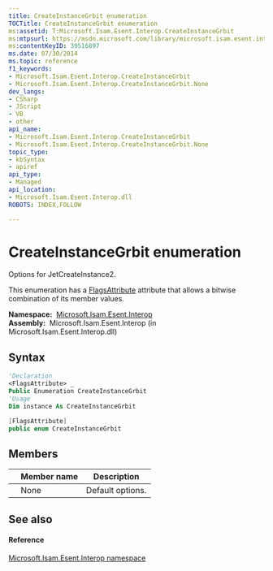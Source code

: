 ```yaml
---
title: CreateInstanceGrbit enumeration
TOCTitle: CreateInstanceGrbit enumeration
ms:assetid: T:Microsoft.Isam.Esent.Interop.CreateInstanceGrbit
ms:mtpsurl: https://msdn.microsoft.com/library/microsoft.isam.esent.interop.createinstancegrbit(v=EXCHG.10)
ms:contentKeyID: 39516897
ms.date: 07/30/2014
ms.topic: reference
f1_keywords:
- Microsoft.Isam.Esent.Interop.CreateInstanceGrbit
- Microsoft.Isam.Esent.Interop.CreateInstanceGrbit.None
dev_langs:
- CSharp
- JScript
- VB
- other
api_name: 
- Microsoft.Isam.Esent.Interop.CreateInstanceGrbit
- Microsoft.Isam.Esent.Interop.CreateInstanceGrbit.None
topic_type: 
- kbSyntax
- apiref
api_type: 
- Managed
api_location: 
- Microsoft.Isam.Esent.Interop.dll
ROBOTS: INDEX,FOLLOW

---
```


# CreateInstanceGrbit enumeration

Options for JetCreateInstance2.

This enumeration has a [FlagsAttribute](/dotnet/api/system.flagsattribute) attribute that allows a bitwise combination of its member values.

**Namespace:**  [Microsoft.Isam.Esent.Interop](hh596136\(v=exchg.10\).md)  
**Assembly:**  Microsoft.Isam.Esent.Interop (in Microsoft.Isam.Esent.Interop.dll)

## Syntax

``` vb
'Declaration
<FlagsAttribute> _
Public Enumeration CreateInstanceGrbit
'Usage
Dim instance As CreateInstanceGrbit
```

``` csharp
[FlagsAttribute]
public enum CreateInstanceGrbit
```

## Members

<table>
<thead>
<tr class="header">
<th></th>
<th>Member name</th>
<th>Description</th>
</tr>
</thead>
<tbody>
<tr class="odd">
<td></td>
<td>None</td>
<td>Default options.</td>
</tr>
</tbody>
</table>


## See also

#### Reference

[Microsoft.Isam.Esent.Interop namespace](hh596136\(v=exchg.10\).md)